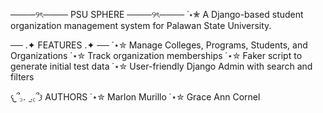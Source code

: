────୨ৎ──── PSU SPHERE ────୨ৎ────
˙⋆✮ A Django-based student organization management system 
for Palawan State University. 

── .✦ FEATURES .✦ ── 
˙⋆✮ Manage Colleges, Programs, Students, and Organizations
˙⋆✮ Track organization memberships
˙⋆✮ Faker script to generate initial test data
˙⋆✮ User-friendly Django Admin with search and filters

𐔌՞꜆.  ̫.꜀՞𐦯 AUTHORS
˙⋆✮ Marlon Murillo
˙⋆✮ Grace Ann Cornel 